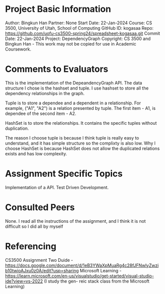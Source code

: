 # Project Basic Information
Author: Bingkun Han
Partner: None
Start Date: 22-Jan-2024
Course: CS 3500, University of Utah, School of Computing
GitHub ID: kogasaa
Repo: https://github.com/uofu-cs3500-spring24/spreadsheet-kogasaa.git
Commit Date: 22-Jan-2024
Project: DependencyGraph
Copyright: CS 3500 and Bingkun Han - This work may not be copied for use in Academic Coursework.

# Comments to Evaluators
This is the implementation of the DepeandencyGraph API. The data structure I chose is the hashset and tuple. I use hashset to 
store all the dependency relationships in the graph. 

Tuple is to store a dependee and a dependent in a relationship. For example, ("A1", "A2") is a relation presented by tuple. The
first item - A1, is dependee of the second item - A2.

HashSet is to store the relationships. It contains the specific tuples without duplication.

The reason I choose tuple is because I think tuple is really easy to understand, and it has simple structure so the complixty is also low.
Why I choose HashSet is because HashSet does not allow the duplicated relations exists and has low complexity.


# Assignment Specific Topics
Implementation of a API.
Test Driven Development.

# Consulted Peers
None. I read all the instructions of the assignment, and I think it is not difficult so I did all by myself

# Referencing
CS3500 Assignment Two Duide - https://docs.google.com/document/d/1eB3YWaXpMuaRg4c28fJFNwlyZwzib10twioAJxu0z0A/edit?usp=sharing
Microsoft Learning - https://learn.microsoft.com/en-us/visualstudio/get-started/visual-studio-ide?view=vs-2022 (I study the gen-
reic stack class from the Microsoft Learning)